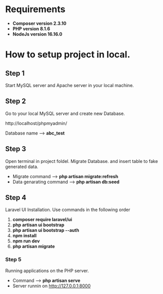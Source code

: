 # Requirements

- **Composer version 2.3.10**
- **PHP version 8.1.6**
- **NodeJs version 16.16.0**

# How to setup project in local.

## Step 1

Start MySQL server and Apache server in your local machine.

## Step 2

Go to your local MySQL server and create new Database.

http://localhost/phpmyadmin/

Database name -->  **abc_test**

## Step 3

Open terminal in project foldel. Migrate Database. and insert table to fake generated data.

- Migrate command -->  **php artisan migrate:refresh**
- Data genarating command -->  **php artisan db:seed**

## Step 4

Laravel UI Installation.
Use commands in the following order

1.  **composer require laravel/ui**
2.  **php artisan ui bootstrap**
3.  **php artisan ui bootstrap --auth**
4.  **npm install**
5.  **npm run dev**
6.  **php artisan migrate**


### Step 5

Running applications on the PHP server. 

- Command -->  **php artisan serve**
- Server runnin on http://127.0.0.1:8000


